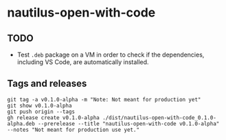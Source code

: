 # nautilus-open-with-code

## TODO

- Test `.deb` package on a VM in order to check if the dependencies, including VS Code, are automatically installed.


## Tags and releases

```
git tag -a v0.1.0-alpha -m "Note: Not meant for production yet"
git show v0.1.0-alpha
git push origin --tags
gh release create v0.1.0-alpha ./dist/nautilus-open-with-code_0.1.0-alpha.deb --prerelease --title "nautilus-open-with-code v0.1.0-alpha" --notes "Not meant for production use yet."
```
